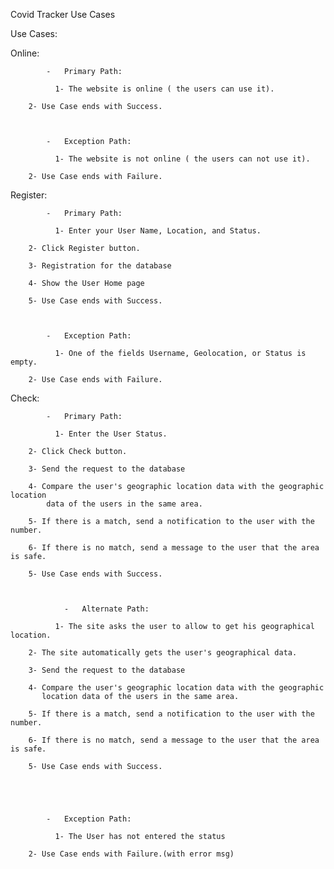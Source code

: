 Covid Tracker Use Cases 

 

Use Cases: 

 

Online: 

            -   Primary Path: 

              1- The website is online ( the users can use it). 

        2- Use Case ends with Success. 

 

            -   Exception Path: 

              1- The website is not online ( the users can not use it). 

        2- Use Case ends with Failure. 

 

Register: 

            -   Primary Path: 

              1- Enter your User Name, Location, and Status. 

        2- Click Register button. 

        3- Registration for the database 

        4- Show the User Home page 

        5- Use Case ends with Success. 

 

            -   Exception Path: 

              1- One of the fields Username, Geolocation, or Status is empty. 

        2- Use Case ends with Failure. 

 

 

 

 

 

 

 

 

 

 

 

Check: 

            -   Primary Path: 

              1- Enter the User Status. 

        2- Click Check button. 

        3- Send the request to the database 

        4- Compare the user's geographic location data with the geographic location  
            data of the users in the same area. 

        5- If there is a match, send a notification to the user with the number. 

        6- If there is no match, send a message to the user that the area is safe. 

        5- Use Case ends with Success. 

               

                -   Alternate Path: 

              1- The site asks the user to allow to get his geographical location. 

        2- The site automatically gets the user's geographical data. 

        3- Send the request to the database 

        4- Compare the user's geographic location data with the geographic 
           location data of the users in the same area. 

        5- If there is a match, send a notification to the user with the number. 

        6- If there is no match, send a message to the user that the area is safe. 

        5- Use Case ends with Success. 

 

 

            -   Exception Path: 

              1- The User has not entered the status 

        2- Use Case ends with Failure.(with error msg) 

 

 

 